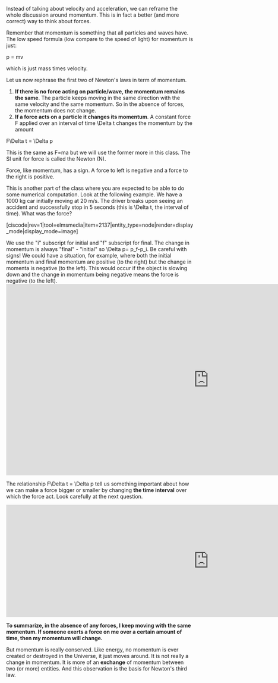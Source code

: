 Instead of talking about velocity and acceleration, we can reframe the whole discussion around momentum. This is in fact a better (and more correct) way to think about forces.

Remember that momentum is something that all particles and waves have. The low speed formula (low compare to the speed of light) for momentum is just:

<lrn-math>p = mv</lrn-math>

which is just mass times velocity.

Let us now rephrase the first two of Newton's laws in term of momentum.

1. **If there is no force acting on particle/wave, the momentum remains the same**. The particle keeps moving in the same direction with the same velocity and the same momentum. So in the absence of forces, the momentum does not change.
2. **If a force acts on a particle it changes its momentum**. A constant force F applied over an interval of time <lrn-math>\Delta t</lrn-math> changes the momentum by the amount

<lrn-math> F\Delta t = \Delta p</lrn-math>

This is the same as <lrn-math>F=ma</lrn-math> but we will use the former more in this class. The SI unit for force is called the Newton (N). 

<lrndesign-sidenote label="Instructor Note" icon="bookmark" bg-color="#c2e5f2">
Force, like momentum, has a sign. A force to left is negative and a force to the right is positive.
</lrndesign-sidenote>

This is another part of the class where you are expected to be able to do some numerical computation. Look at the following example. We have a 1000 kg car initially moving at <lrn-math>20 m/s</lrn-math>. The driver breaks upon seeing an accident and successfully stop in 5 seconds (this is <lrn-math>\Delta t</lrn-math>, the interval of time). What was the force?

[ciscode|rev=1|tool=elmsmedia|item=2137|entity_type=node|render=display_mode|display_mode=image]

<lrndesign-sidenote label="Instructor Note" icon="bookmark" bg-color="#c2e5f2">
We use the "i" subscript for initial and "f" subscript for final. The change in momentum is always "final" - "initial" so <lrn-math>\Delta p= p_f-p_i</lrn-math>. Be careful with signs! We could have a situation, for example, where both the initial momentum and final momentum are positive (to the right) but the change in momenta is negative (to the left). This would occur if the object is slowing down and the change in momentum being negative means the force is negative (to the left).
</lrndesign-sidenote>

<iframe src="https://h5p.org/h5p/embed/120727" width="1090" height="515" frameborder="0" allowfullscreen="allowfullscreen"></iframe><script src="https://h5p.org/sites/all/modules/h5p/library/js/h5p-resizer.js" charset="UTF-8"></script>

The relationship <lrn-math>F\Delta t = \Delta p</lrn-math> tell us something important about how we can make a force bigger or smaller by changing **the time interval** over which the force act. Look carefully at the next question.

<iframe src="https://h5p.org/h5p/embed/84162" width="1090" height="302" frameborder="0" allowfullscreen="allowfullscreen"></iframe><script src="https://h5p.org/sites/all/modules/h5p/library/js/h5p-resizer.js" charset="UTF-8"></script>

**To summarize, in the absence of any forces, I keep moving with the same momentum. If someone exerts a force on me over a certain amount of time, then my momentum will change.**

But momentum is really conserved. Like energy, no momentum is ever created or destroyed in the Universe, it just moves around. It is not really a change in momentum. It is more of an **exchange** of momentum between two (or more) entities. And this observation is the basis for Newton's third law.